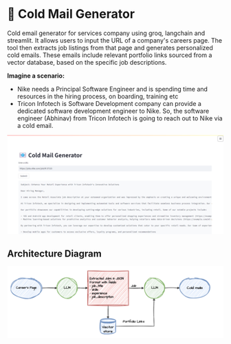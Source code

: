 # 📧 Cold Mail Generator
Cold email generator for services company using groq, langchain and streamlit. It allows users to input the URL of a company's careers page. The tool then extracts job listings from that page and generates personalized cold emails. These emails include relevant portfolio links sourced from a vector database, based on the specific job descriptions. 

**Imagine a scenario:**

- Nike needs a Principal Software Engineer and is spending time and resources in the hiring process, on boarding, training etc
- Tricon Infotech is Software Development company can provide a dedicated software development engineer to Nike. So, the software engineer (Abhinav) from Tricon Infotech is going to reach out to Nike via a cold email.

![page.png](image.png)

## Architecture Diagram
![img.png](imgs/architecture.png)

